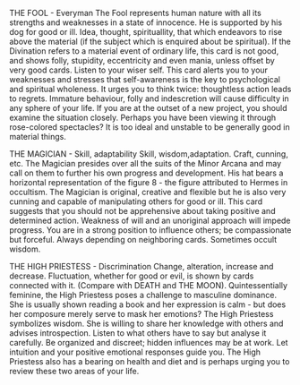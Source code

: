 THE FOOL - Everyman
The Fool represents human nature with all its strengths and weaknesses in a state of innocence.   He is supported by his dog for good or ill.
Idea, thought, spirituallity, that which endeavors to rise above the material (if the subject which is enquired about be spiritual).  If the Divination refers to a material event of ordinary life, this card is not good, and shows folly, stupidity, eccentricity and even mania, unless offset by very good cards.
Listen to your wiser self.  This card alerts you to your weaknesses and stresses that self-awareness is the key to psychological and spiritual wholeness.  It urges you to think twice: thoughtless action leads to regrets.  Immature behaviour, folly and indescretion will cause difficulty in any sphere of your life.  If you are at the outset of a new project, you should examine the situation closely.  Perhaps you have been viewing it through rose-colored spectacles?
It is too ideal and unstable to be generally good in material things.

THE MAGICIAN - Skill, adaptability
Skill, wisdom,adaptation.  Craft, cunning, etc.
The Magician presides over all the suits of the Minor Arcana and may call on them to further his own progress and development.  His hat bears a horizontal representation of the figure 8 - the figure attributed to Hermes in occultism.  The Magician is original, creative and flexible but he is also very cunning and capable of manipulating others for good or ill.
This card suggests that you should not be apprehensive about taking positive and determined action.  Weakness of will and an unoriginal approach will impede progress.  You are in a strong position to influence others; be compassionate but forceful.
Always depending on neighboring cards.  Sometimes occult wisdom.

THE HIGH PRIESTESS - Discrimination
Change, alteration, increase and decrease. Fluctuation, whether for good or evil, is shown by cards connected with it.  (Compare with DEATH and THE MOON).
Quintessentially feminine, the High Priestess poses a challenge to masculine dominance.  She is usually shown reading a book and her expression is calm - but does her composure merely serve to mask her emotions?
The High Priestess symbolizes wisdom.  She is willing to share her knowledge with others and advises introspection.  Listen to what others have to say but analyse it carefully.  Be organized and discreet; hidden influences may be at work.  Let intuition and your positive emotional responses guide you.  The High Priestess also has a bearing on health and diet and is perhaps urging you to review these two areas of your life.

